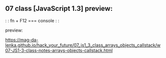 ## 07 class [JavaScript 1.3] preview:

: : fn + F12 === console : : 

preview: 

https://mag-da-lenka.github.io/hack_your_future/07_js1_3_class_arrays_objects_callstack/w07-JS1-3-class-notes-arrays-objects-callstack.html